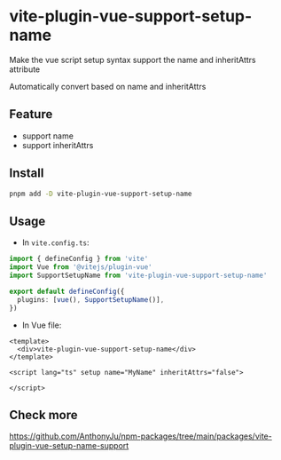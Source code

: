 # vite-plugin-vue-support-setup-name

Make the vue script setup syntax support the name and inheritAttrs attribute

Automatically convert based on name and inheritAttrs

## Feature

- support name
- support inheritAttrs

## Install

```bash
pnpm add -D vite-plugin-vue-support-setup-name
```

## Usage

- In `vite.config.ts`:

```ts
import { defineConfig } from 'vite'
import Vue from '@vitejs/plugin-vue'
import SupportSetupName from 'vite-plugin-vue-support-setup-name'

export default defineConfig({
  plugins: [vue(), SupportSetupName()],
})
```

- In Vue file:

```vue
<template>
  <div>vite-plugin-vue-support-setup-name</div>
</template>

<script lang="ts" setup name="MyName" inheritAttrs="false">

</script>
```

## Check more

https://github.com/AnthonyJu/npm-packages/tree/main/packages/vite-plugin-vue-setup-name-support
